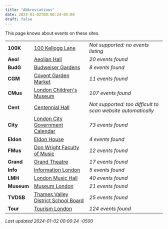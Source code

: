 ```yaml
---
title: "Abbreviations"
date: 2024-01-02T00:00:24-05:00
draft: false
---
```


This page knows about events on these sites.

|   |       | |
|:--------------|:------|:--|
| **100K** | [100 Kellogg Lane](https://100kellogglane.com/) | *Not supported: no events listing*
| **Aeol** | [Aeolian Hall](https://aeolianhall.ca/events/) | *20 events found*
| **BudG** | [Budweiser Gardens](https://www.budweisergardens.com/events) | *8 events found*
| **CGM** | [Covent Garden Market](https://coventmarket.com/events/) | *11 events found*
| **CMus** | [London Children's Museum](https://www.londonchildrensmuseum.ca/events) | *107 events found*
| **Cent** | [Centennial Hall](https://centennialhall.london.ca/london-event-listings.html) | *Not supported: too difficult to scan website automatically*
| **City** | [London City Government Calendar](https://london.ca/government/calendar) | *73 events found*
| **Eldon** | [Eldon House](https://eldonhouse.ca/events/) | *4 events found*
| **FMus** | [Don Wright Faculty of Music](http://www.events.westernu.ca/events/music/) | *12 events found*
| **Grand** | [Grand Theatre](https://www.grandtheatre.com/events) | *17 events found*
| **Info** | [Information London](https://www.informationlondon.ca/Event/List) | *5 events found*
| **LMH** | [London Music Hall](http://londonmusichall.com/upcoming-events/) | *40 events found*
| **Museum** | [Museum London](https://museumlondon.ca/programs-events) | *21 events found*
| **TVDSB** | [Thames Valley District School Board](https://calendar.tvdsb.ca/) | *25 events found*
| **Tour** | [Tourism London](https://www.londontourism.ca/events/all-events) | *124 events found*

_Last updated 2024-01-02 00:00:24 -0500_

